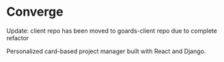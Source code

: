 # Converge

<p>Update: client repo has been moved to goards-client repo due to complete refactor</p>

<p>Personalized card-based project manager built with React and Django.</p>
